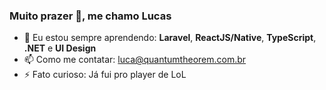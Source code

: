 ### Muito prazer 👋, me chamo Lucas

- 🌱 Eu estou sempre aprendendo: **Laravel**, **ReactJS/Native**, **TypeScript**, **.NET** e **UI Design**
- 📫 Como me contatar: luca@quantumtheorem.com.br
- ⚡ Fato curioso: Já fui pro player de LoL
